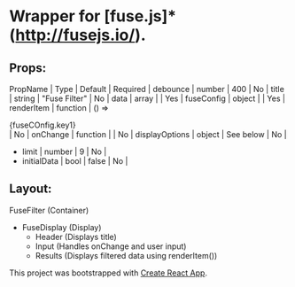 # Wrapper for [fuse.js]*(http://fusejs.io/).

## Props:

PropName        | Type     | Default                            | Required |
debounce        | number   | 400                                | No       |
title           | string   | "Fuse Filter"                      | No       |
data            | array    |                                    | Yes      |
fuseConfig      | object   |                                    | Yes      |
renderItem      | function | () => <div>{fuseCOnfig.key1}</div> | No       |
onChange        | function |                                    | No       |
displayOptions  | object   | See below                          | No       |
  - limit       | number   | 9                                  | No       |
  - initialData | bool     | false                              | No       |


## Layout:

FuseFilter (Container)
- FuseDisplay (Display)
  - Header (Displays title)
  - Input  (Handles onChange and user input)
  - Results (Displays filtered data using renderItem())


This project was bootstrapped with [Create React App](https://github.com/facebookincubator/create-react-app).
